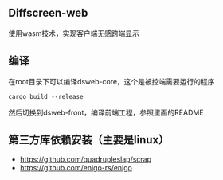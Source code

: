## Diffscreen-web

使用wasm技术，实现客户端无感跨端显示

## 编译

在root目录下可以编译dsweb-core，这个是被控端需要运行的程序

`cargo build --release`

然后切换到dsweb-front，编译前端工程，参照里面的README

## 第三方库依赖安装（主要是linux）

* https://github.com/quadrupleslap/scrap
* https://github.com/enigo-rs/enigo
